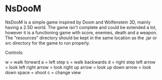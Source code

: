 # NsDooM

NsDooM is a simple game inspired by Doom and Wolfenstein 3D, mainly having a 2.5D world.
The game isn't complete and could be extended a lot, however it is a functioning game with score, enemies, death and a weapon.
The "resources" directory should be kept in the same location as the .jar or src directory for the game to run properly.

Controls:

w = walk forward
a = left step
s = walk backwards
d = right step
left arrow = look left
right arrow = look right
up arrow = look up
down arrow = look down
space = shoot
c = change view
